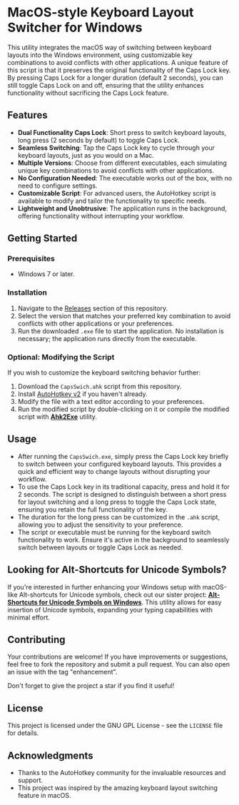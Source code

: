 # MacOS-style Keyboard Layout Switcher for Windows

This utility integrates the macOS way of switching between keyboard layouts into the Windows environment, using customizable key combinations to avoid conflicts with other applications. A unique feature of this script is that it preserves the original functionality of the Caps Lock key. By pressing Caps Lock for a longer duration (default 2 seconds), you can still toggle Caps Lock on and off, ensuring that the utility enhances functionality without sacrificing the Caps Lock feature.

## Features

- **Dual Functionality Caps Lock**: Short press to switch keyboard layouts, long press (2 seconds by default) to toggle Caps Lock.
- **Seamless Switching**: Tap the Caps Lock key to cycle through your keyboard layouts, just as you would on a Mac.
- **Multiple Versions**: Choose from different executables, each simulating unique key combinations to avoid conflicts with other applications.
- **No Configuration Needed**: The executable works out of the box, with no need to configure settings.
- **Customizable Script**: For advanced users, the AutoHotkey script is available to modify and tailor the functionality to specific needs.
- **Lightweight and Unobtrusive**: The application runs in the background, offering functionality without interrupting your workflow.

## Getting Started

### Prerequisites

- Windows 7 or later.

### Installation

1. Navigate to the [Releases](https://github.com/Tabatskyi/capslock-keyboard-switch-windows/releases) section of this repository.
2. Select the version that matches your preferred key combination to avoid conflicts with other applications or your preferences.
3. Run the downloaded `.exe` file to start the application. No installation is necessary; the application runs directly from the executable.

### Optional: Modifying the Script

If you wish to customize the keyboard switching behavior further:

1. Download the `CapsSwich.ahk` script from this repository.
2. Install [AutoHotkey v2](https://www.autohotkey.com/download/2.0/) if you haven't already.
3. Modify the file with a text editor according to your preferences.
4. Run the modified script by double-clicking on it or compile the modified script with **[Ahk2Exe](https://github.com/AutoHotkey/Ahk2Exe)** utility.

## Usage

- After running the `CapsSwich.exe`, simply press the Caps Lock key briefly to switch between your configured keyboard layouts. This provides a quick and efficient way to change layouts without disrupting your workflow.
- To use the Caps Lock key in its traditional capacity, press and hold it for 2 seconds. The script is designed to distinguish between a short press for layout switching and a long press to toggle the Caps Lock state, ensuring you retain the full functionality of the key.
- The duration for the long press can be customized in the `.ahk` script, allowing you to adjust the sensitivity to your preference.
- The script or executable must be running for the keyboard switch functionality to work. Ensure it's active in the background to seamlessly switch between layouts or toggle Caps Lock as needed.

## Looking for Alt-Shortcuts for Unicode Symbols?

If you're interested in further enhancing your Windows setup with macOS-like Alt-shortcuts for Unicode symbols, check out our sister project: **[Alt-Shortcuts for Unicode Symbols on Windows](https://github.com/Tabatskyi/alt-code-shorcuts-windows)**. This utility allows for easy insertion of Unicode symbols, expanding your typing capabilities with minimal effort.

## Contributing

Your contributions are welcome! If you have improvements or suggestions, feel free to fork the repository and submit a pull request. You can also open an issue with the tag "enhancement".

Don't forget to give the project a star if you find it useful!

## License

This project is licensed under the GNU GPL License - see the `LICENSE` file for details.

## Acknowledgments

- Thanks to the AutoHotkey community for the invaluable resources and support.
- This project was inspired by the amazing keyboard layout switching feature in macOS.
